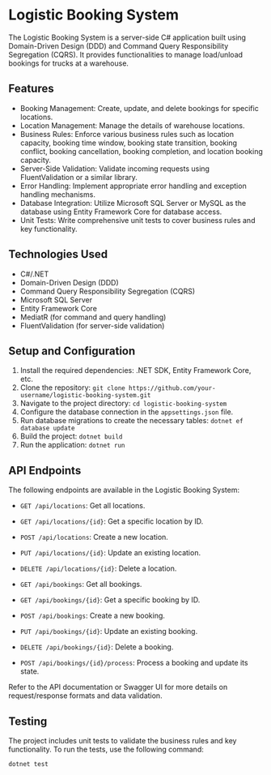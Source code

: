 # Logistic Booking System

The Logistic Booking System is a server-side C# application built using Domain-Driven Design (DDD) and Command Query Responsibility Segregation (CQRS). It provides functionalities to manage load/unload bookings for trucks at a warehouse.

## Features

- Booking Management: Create, update, and delete bookings for specific locations.
- Location Management: Manage the details of warehouse locations.
- Business Rules: Enforce various business rules such as location capacity, booking time window, booking state transition, booking conflict, booking cancellation, booking completion, and location booking capacity.
- Server-Side Validation: Validate incoming requests using FluentValidation or a similar library.
- Error Handling: Implement appropriate error handling and exception handling mechanisms.
- Database Integration: Utilize Microsoft SQL Server or MySQL as the database using Entity Framework Core for database access.
- Unit Tests: Write comprehensive unit tests to cover business rules and key functionality.

## Technologies Used

- C#/.NET
- Domain-Driven Design (DDD)
- Command Query Responsibility Segregation (CQRS)
- Microsoft SQL Server 
- Entity Framework Core
- MediatR (for command and query handling)
- FluentValidation (for server-side validation)

## Setup and Configuration

1. Install the required dependencies: .NET SDK, Entity Framework Core, etc.
2. Clone the repository: `git clone https://github.com/your-username/logistic-booking-system.git`
3. Navigate to the project directory: `cd logistic-booking-system`
4. Configure the database connection in the `appsettings.json` file.
5. Run database migrations to create the necessary tables: `dotnet ef database update`
6. Build the project: `dotnet build`
7. Run the application: `dotnet run`

## API Endpoints

The following endpoints are available in the Logistic Booking System:

- `GET /api/locations`: Get all locations.
- `GET /api/locations/{id}`: Get a specific location by ID.
- `POST /api/locations`: Create a new location.
- `PUT /api/locations/{id}`: Update an existing location.
- `DELETE /api/locations/{id}`: Delete a location.

- `GET /api/bookings`: Get all bookings.
- `GET /api/bookings/{id}`: Get a specific booking by ID.
- `POST /api/bookings`: Create a new booking.
- `PUT /api/bookings/{id}`: Update an existing booking.
- `DELETE /api/bookings/{id}`: Delete a booking.
- `POST /api/bookings/{id}/process`: Process a booking and update its state.

Refer to the API documentation or Swagger UI for more details on request/response formats and data validation.

## Testing

The project includes unit tests to validate the business rules and key functionality. To run the tests, use the following command:

```bash
dotnet test